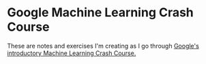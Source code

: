 # Google Machine Learning Crash Course

These are notes and exercises I'm creating as I go through [Google's introductory Machine Learning Crash Course.](https://developers.google.com/machine-learning/crash-course/)

